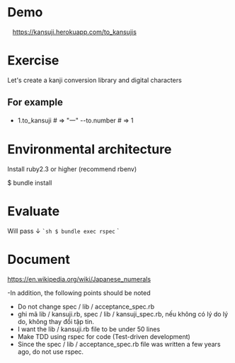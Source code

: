 # Demo
   https://kansuji.herokuapp.com/to_kansujis

# Exercise

Let's create a kanji conversion library and digital characters

## For example
- 1.to_kansuji # => "一"
--to.number # => 1

# Environmental architecture

Install ruby2.3 or higher (recommend rbenv)

$ bundle install

# Evaluate

Will pass ↓
`` `sh
$ bundle exec rspec
`` `
# Document
https://en.wikipedia.org/wiki/Japanese_numerals


-In addition, the following points should be noted

- Do not change spec / lib / acceptance_spec.rb
- ghi mã lib / kansuji.rb, spec / lib / kansuji_spec.rb, nếu không có lý do lý do, không thay đổi tập tin.
- I want the lib / kansuji.rb file to be under 50 lines
- Make TDD using rspec for code (Test-driven development)
- Since the spec / lib / acceptance_spec.rb file was written a few years ago, do not use rspec.
